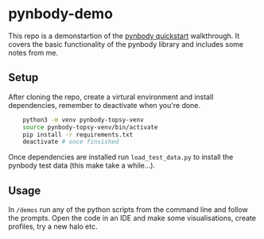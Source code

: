 # pynbody-demo

This repo is a demonstartion of the [pynbody quickstart](https://pynbody.readthedocs.io/latest/tutorials/quickstart.html) walkthrough. It covers the basic functionality of the pynbody library and includes some notes from me.

## Setup

After cloning the repo, create a virtural environment and install dependencies, remember to deactivate when you're done.

```bash
    python3 -m venv pynbody-topsy-venv
    source pynbody-topsy-venv/bin/activate
    pip install -r requirements.txt
    deactivate # once finsished
```

Once dependencies are installed run `load_test_data.py` to install the pynbody test data (this make take a while...).

## Usage

In `/demos` run any of the python scripts from the command line and follow the prompts. Open the code in an IDE and make some visualisations, create profiles, try a new halo etc.
